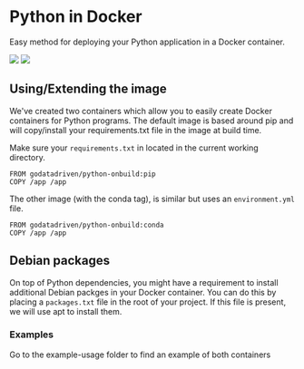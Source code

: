 # Python in Docker

Easy method for deploying your Python application in a Docker container.

[![](https://images.microbadger.com/badges/image/godatadriven/python-onbuild.svg)](https://microbadger.com/images/godatadriven/python-onbuild "Get your own image badge on microbadger.com") [![](https://images.microbadger.com/badges/version/godatadriven/python-onbuild.svg)](https://microbadger.com/images/godatadriven/python-onbuild "Get your own version badge on microbadger.com") 

## Using/Extending the image

We've created two containers which allow you to easily create Docker containers for Python programs.
The default image is based around pip and will copy/install your requirements.txt file in the image at build time.

Make sure your `requirements.txt` in located in the current working directory.

```
FROM godatadriven/python-onbuild:pip
COPY /app /app
```

The other image (with the conda tag), is similar but uses an `environment.yml` file.

```
FROM godatadriven/python-onbuild:conda
COPY /app /app
```

## Debian packages

On top of Python dependencies, you might have a requirement to install additional Debian packges in your Docker container.
You can do this by placing a `packages.txt` file in the root of your project. 
If this file is present, we will use apt to install them. 

### Examples
Go to the example-usage folder to find an example of both containers